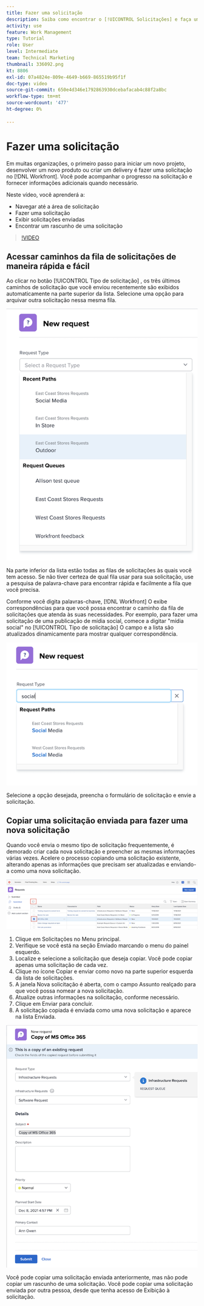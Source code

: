```yaml
---
title: Fazer uma solicitação
description: Saiba como encontrar o [!UICONTROL Solicitações] e faça uma solicitação em [!DNL  Workfront]. Em seguida, saiba como visualizar solicitações enviadas e de rascunho.
activity: use
feature: Work Management
type: Tutorial
role: User
level: Intermediate
team: Technical Marketing
thumbnail: 336092.png
kt: 8806
exl-id: 07a4824e-809e-4649-b669-865519b95f1f
doc-type: video
source-git-commit: 650e4d346e1792863930dcebafacab4c88f2a8bc
workflow-type: tm+mt
source-wordcount: '477'
ht-degree: 0%

---
```


# Fazer uma solicitação

Em muitas organizações, o primeiro passo para iniciar um novo projeto, desenvolver um novo produto ou criar um delivery é fazer uma solicitação no [!DNL Workfront]. Você pode acompanhar o progresso na solicitação e fornecer informações adicionais quando necessário.

Neste vídeo, você aprenderá a:

* Navegar até a área de solicitação
* Fazer uma solicitação
* Exibir solicitações enviadas
* Encontrar um rascunho de uma solicitação

>[!VIDEO](https://video.tv.adobe.com/v/336092/?quality=12&learn=on)

## Acessar caminhos da fila de solicitações de maneira rápida e fácil

Ao clicar no botão [!UICONTROL Tipo de solicitação] , os três últimos caminhos de solicitação que você enviou recentemente são exibidos automaticamente na parte superior da lista. Selecione uma opção para arquivar outra solicitação nessa mesma fila.

![Menu Tipo de solicitação mostrando a lista de caminhos de solicitação recentes](assets/collaborator-fundamentals-1.png)

Na parte inferior da lista estão todas as filas de solicitações às quais você tem acesso. Se não tiver certeza de qual fila usar para sua solicitação, use a pesquisa de palavra-chave para encontrar rápida e facilmente a fila que você precisa.

Conforme você digita palavras-chave, [!DNL Workfront] O exibe correspondências para que você possa encontrar o caminho da fila de solicitações que atenda às suas necessidades. Por exemplo, para fazer uma solicitação de uma publicação de mídia social, comece a digitar &quot;mídia social&quot; no [!UICONTROL Tipo de solicitação] O campo e a lista são atualizados dinamicamente para mostrar qualquer correspondência.

![Menu Tipo de solicitação com uma palavra digitada no campo para mostrar caminhos de solicitação recentes](assets/collaborator-fundamentals-2.png)

Selecione a opção desejada, preencha o formulário de solicitação e envie a solicitação.

## Copiar uma solicitação enviada para fazer uma nova solicitação

Quando você envia o mesmo tipo de solicitação frequentemente, é demorado criar cada nova solicitação e preencher as mesmas informações várias vezes. Acelere o processo copiando uma solicitação existente, alterando apenas as informações que precisam ser atualizadas e enviando-a como uma nova solicitação.

![Imagem de uma tela que mostra como selecionar e copiar uma solicitação.](assets/copy-a-request-icon.png)

1. Clique em Solicitações no Menu principal.
1. Verifique se você está na seção Enviado marcando o menu do painel esquerdo.
1. Localize e selecione a solicitação que deseja copiar. Você pode copiar apenas uma solicitação de cada vez.
1. Clique no ícone Copiar e enviar como novo na parte superior esquerda da lista de solicitações.
1. A janela Nova solicitação é aberta, com o campo Assunto realçado para que você possa nomear a nova solicitação.
1. Atualize outras informações na solicitação, conforme necessário.
1. Clique em Enviar para concluir.
1. A solicitação copiada é enviada como uma nova solicitação e aparece na lista Enviada.

![Imagem de uma tela que mostra como selecionar e copiar uma solicitação.](assets/copy-of-a-request.png)

Você pode copiar uma solicitação enviada anteriormente, mas não pode copiar um rascunho de uma solicitação. Você pode copiar uma solicitação enviada por outra pessoa, desde que tenha acesso de Exibição à solicitação.

<!---
Learn more
Requests area overview
Create and submit Workfront requests
Guides
Make a work request
--->
